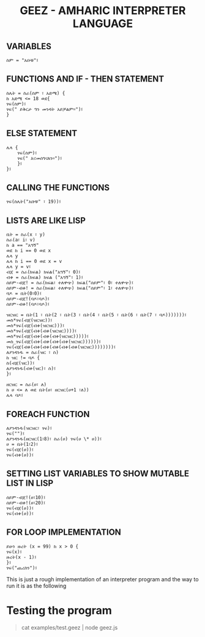# <center> GEEZ - AMHARIC INTERPRETER LANGUAGE</center>

## VARIABLES

```
ስም = "አቡቹ"፤
```

## FUNCTIONS AND IF - THEN STATEMENT

```
ስሌት = ስራ(ስም ፣ አድሜ) {
ከ አድሜ <= 18 ወደ{
ፃፍ(ስም)፤
ፃፍ(" ይቅርታ ግን መንዳት አይቻልም።")፤
}
```

## ELSE STATEMENT

```
ሌላ {
    ፃፍ(ስም)፤
    ፃፍ(" እናመሰግናለን።")፤
    }፤
}፤

```

## CALLING THE FUNCTIONS

```
ፃፍ(ስሌት("አቡቹ" ፣ 19))፤
```

## LISTS ARE LIKE LISP

```
ቤት = ስራ(x ፣ y)
ስራ(a፣ i፣ v)
ከ a == "አግኝ"
ወደ ከ i == 0 ወደ x
ሌላ y
ሌላ ከ i == 0 ወደ x = v
ሌላ y = v፤
ብጀ = ስራ(ክፍል) ክፍል("አግኝ"፣ 0)፤
ብቀ = ስራ(ክፍል) ክፍል ("አግኝ"፣ 1)፤
ሰይም-ብጀ! = ስራ(ክፍል፣ ተለዋጭ) ክፍል("ሰይም"፣ 0፣ ተለዋጭ)፤
ሰይም-ብቀ! = ስራ(ክፍል፣ ተለዋጭ) ክፍል("ሰይም"፣ 1፣ ተለዋጭ)፤
ባዶ = ቤት(0፣0)፤
ሰይም-ብጀ!(ባዶ፣ባዶ)፤
ሰይም-ብቀ!(ባዶ፣ባዶ)፤

ዝርዝር = ቤት(1 ፣ ቤት(2 ፣ ቤት(3 ፣ ቤት(4 ፣ ቤት(5 ፣ ቤት(6 ፣ ቤት(7 ፣ ባዶ)))))))፤
መስ*ፃፍ(ብጀ(ዝርዝር))፤
መስ*ፃፍ(ብጀ(ብቀ(ዝርዝር)))፤
መስ*ፃፍ(ብጀ(ብቀ(ብቀ(ዝርዝር))))፤
መስ*ፃፍ(ብጀ(ብቀ(ብቀ(ብቀ(ዝርዝር)))))፤
መስ_ፃፍ(ብጀ(ብቀ(ብቀ(ብቀ(ብቀ(ዝርዝር))))))፤
ፃፍ(ብጀ(ብቀ(ብቀ(ብቀ(ብቀ(ብቀ(ብቀ(ዝርዝር))))))))፤
ለያንዳንዱ = ስራ(ዝር ፣ ስ)
ከ ዝር != ባዶ {
ስ(ብጀ(ዝር))፤
ለያንዳንዱ(ብቀ(ዝር)፣ ስ)፤
}፤

ዘርዝር = ስራ(ሀ፣ ለ)
ከ ሀ <= ለ ወደ ቤት(ሀ፣ ዘርዝር(ሀ+1 ፣ለ))
ሌላ ባዶ፤

```

## FOREACH FUNCTION

```
ለያንዳንዱ(ዝርዝር፣ ፃፍ)፤
ፃፍ("")፤
ለያንዳንዱ(ዘርዝር(1፣8)፣ ስራ(ሀ) ፃፍ(ሀ \* ሀ))፤
ሀ = ቤት(1፣2)፤
ፃፍ(ብጀ(ሀ))፤
ፃፍ(ብቀ(ሀ))፤
```

## SETTING LIST VARIABLES TO SHOW MUTABLE LIST IN LISP

```
ሰይም-ብጀ!(ሀ፣10)፤
ሰይም-ብቀ!(ሀ፣20)፤
ፃፍ(ብጀ(ሀ))፤
ፃፍ(ብቀ(ሀ))፤

```

## FOR LOOP IMPLEMENTATION

```
ይሁን ዙረት (x = 99) ከ x > 0 {
ፃፍ(x)፤
ዙረት(x - 1)፤
}፤
ፃፍ("ጨረስን")፤
```

This is just a rough implementation of an interpreter program and the way to run it is as
the following

# Testing the program

> cat examples/test.geez | node geez.js
